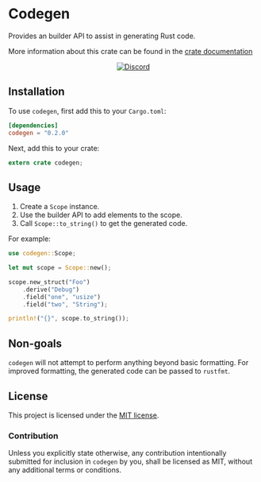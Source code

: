 # Codegen

Provides an builder API to assist in generating Rust code.

More information about this crate can be found in the [crate documentation][dox]

[dox]: https://docs.rs/codegen/0.2.0/codegen/

<p align="center">
    <a href="https://discord.gg/gszyZwNq">
        <img src="https://img.shields.io/discord/1078424170754486404" alt="Discord">
    </a>
</p>

## Installation

To use `codegen`, first add this to your `Cargo.toml`:

```toml
[dependencies]
codegen = "0.2.0"
```

Next, add this to your crate:

```rust
extern crate codegen;
```

## Usage

1) Create a `Scope` instance.
2) Use the builder API to add elements to the scope.
3) Call `Scope::to_string()` to get the generated code.

For example:

```rust
use codegen::Scope;

let mut scope = Scope::new();

scope.new_struct("Foo")
    .derive("Debug")
    .field("one", "usize")
    .field("two", "String");

println!("{}", scope.to_string());
```

## Non-goals

`codegen` will not attempt to perform anything beyond basic formatting. For
improved formatting, the generated code can be passed to `rustfmt`.

## License

This project is licensed under the [MIT license](LICENSE).

### Contribution

Unless you explicitly state otherwise, any contribution intentionally submitted
for inclusion in `codegen` by you, shall be licensed as MIT, without any
additional terms or conditions.
